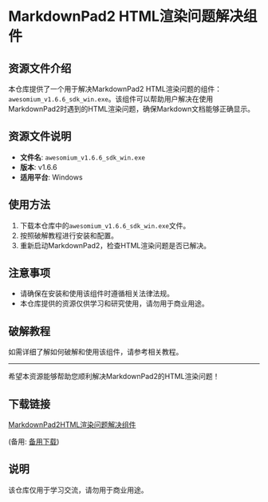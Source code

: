 # MarkdownPad2 HTML渲染问题解决组件

## 资源文件介绍

本仓库提供了一个用于解决MarkdownPad2 HTML渲染问题的组件：`awesomium_v1.6.6_sdk_win.exe`。该组件可以帮助用户解决在使用MarkdownPad2时遇到的HTML渲染问题，确保Markdown文档能够正确显示。

## 资源文件说明

- **文件名**: `awesomium_v1.6.6_sdk_win.exe`
- **版本**: v1.6.6
- **适用平台**: Windows

## 使用方法

1. 下载本仓库中的`awesomium_v1.6.6_sdk_win.exe`文件。
2. 按照破解教程进行安装和配置。
3. 重新启动MarkdownPad2，检查HTML渲染问题是否已解决。

## 注意事项

- 请确保在安装和使用该组件时遵循相关法律法规。
- 本仓库提供的资源仅供学习和研究使用，请勿用于商业用途。

## 破解教程

如需详细了解如何破解和使用该组件，请参考相关教程。

---

希望本资源能够帮助您顺利解决MarkdownPad2的HTML渲染问题！

## 下载链接
[MarkdownPad2HTML渲染问题解决组件](https://pan.quark.cn/s/ff33f4819c17) 

(备用: [备用下载](https://pan.baidu.com/s/1YdJBZ4MQZp0o02UoGLCf_w?pwd=1234))

## 说明

该仓库仅用于学习交流，请勿用于商业用途。
